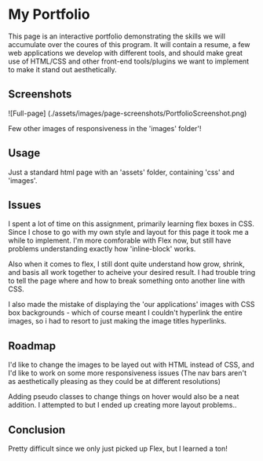 # My Portfolio 

This page is an interactive portfolio demonstrating the skills we will accumulate over the coures of this program. It will contain a resume, a few web applications we develop with different tools, and should make great use of HTML/CSS and other front-end tools/plugins we want to implement to make it stand out aesthetically.  

## Screenshots

![Full-page] (./assets/images/page-screenshots/PortfolioScreenshot.png)

Few other images of responsiveness in the 'images' folder'! 

## Usage

Just a standard html page with an 'assets' folder, containing 'css' and 'images'. 


## Issues

I spent a lot of time on this assignment, primarily learning flex boxes in CSS. Since I chose to go with my own style and layout for this page it took me a while to implement. I'm more comforable with Flex now, but still have problems understanding exactly how 'inline-block' works.

Also when it comes to flex, I still dont quite understand how grow, shrink, and basis all work together to acheive  your desired result. I had trouble tring to tell the page where and how to break something onto another line with CSS. 

I also made the mistake of displaying the 'our applications' images with CSS box backgrounds - which of course meant I couldn't hyperlink the entire images, so i had to resort to just making the image titles hyperlinks. 

## Roadmap

I'd like to change the images to be layed out with HTML instead of CSS, and I'd like to work on some more responsiveness issues (The nav bars aren't as aesthetically pleasing as they could be at different resolutions)

Adding pseudo classes to change things on hover would also be a neat addition. I attempted to but I ended up creating more layout problems.. 

## Conclusion
Pretty difficult since we only just picked up Flex, but I learned a ton!


